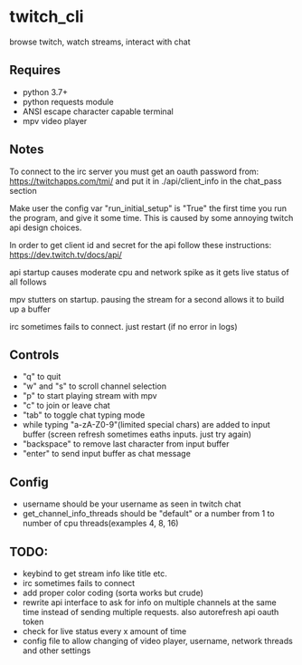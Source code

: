 # twitch_cli
browse twitch, watch streams, interact with chat

## Requires
  - python 3.7+
  - python requests module
  - ANSI escape character capable terminal
  - mpv video player
  
## Notes
  To connect to the irc server you must get an oauth password from: https://twitchapps.com/tmi/
  and put it in ./api/client_info in the chat_pass section
  
  Make user the config var "run_initial_setup" is "True" the first time you run the program, and give it some time. This is caused by some annoying twitch api design choices.
  
  In order to get client id and secret for the api follow these instructions: https://dev.twitch.tv/docs/api/
  
  api startup causes moderate cpu and network spike as it gets live status of all follows
  
  mpv stutters on startup. pausing the stream for a second allows it to build up a buffer
  
  irc sometimes fails to connect. just restart (if no error in logs)


## Controls
  - "q" to quit
  - "w" and "s" to scroll channel selection
  - "p" to start playing stream with mpv
  - "c" to join or leave chat
  - "tab" to toggle chat typing mode
  - while typing "a-zA-Z0-9"(limited special chars) are added to input buffer (screen refresh sometimes eaths inputs. just try again)
  - "backspace" to remove last character from input buffer
  - "enter" to send input buffer as chat message

## Config
  - username should be your username as seen in twitch chat
  - get_channel_info_threads should be "default" or a number from 1 to number of cpu threads(examples 4, 8, 16)
 
## TODO:
  - keybind to get stream info like title etc.
  - irc sometimes fails to connect
  - add proper color coding (sorta works but crude)
  - rewrite api interface to ask for info on multiple channels at the same time instead of sending multiple requests. also autorefresh api oauth token
  - check for live status every x amount of time
  - config file to allow changing of video player, username, network threads and other settings
